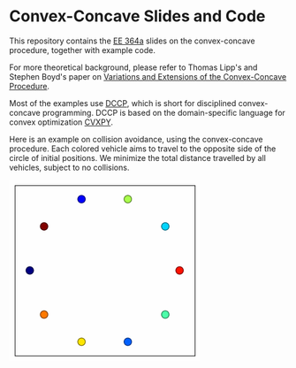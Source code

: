 # Convex-Concave Slides and Code

This repository contains the [EE 364a](https://web.stanford.edu/class/ee364a/) slides on the convex-concave procedure,
together with example code.

For more theoretical background, please refer to Thomas Lipp's and Stephen Boyd's paper
on [Variations and Extensions of the Convex-Concave Procedure](https://web.stanford.edu/~boyd/papers/cvx_ccv.html).

Most of the examples use [DCCP](https://web.stanford.edu/~boyd/papers/dccp.html),
which is short for disciplined convex-concave programming. DCCP is based on the domain-specific language
for convex optimization [CVXPY](https://www.cvxpy.org).

Here is an example on collision avoidance, using the convex-concave procedure. Each colored vehicle aims
to travel to the opposite side of the circle of initial positions.
We minimize the total distance travelled by all vehicles, subject to
no collisions.

![Collision Avoidance](img/collision_avoidance.gif)
